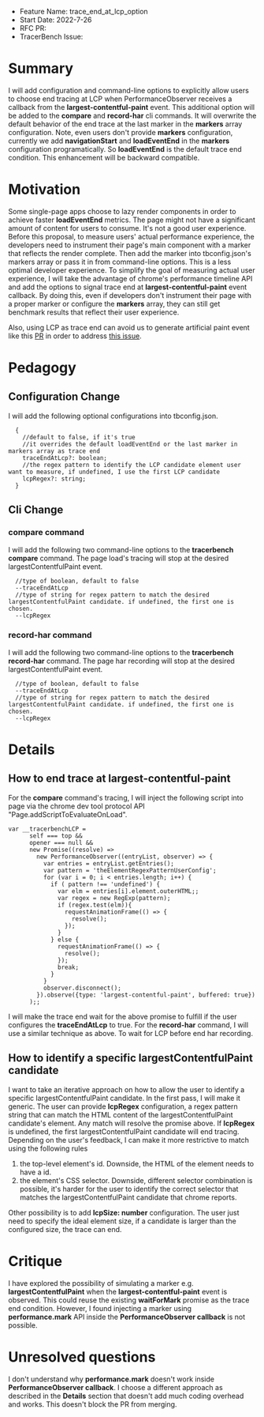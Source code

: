- Feature Name: trace_end_at_lcp_option
- Start Date: 2022-7-26
- RFC PR:
- TracerBench Issue:

# Summary
[summary]: #summary

I will add configuration and command-line options to explicitly allow users to choose end tracing at LCP when PerformanceObserver receives a callback from the **largest-contentful-paint** event. This additional option will be added to the **compare** and **record-har** cli commands. It will overwrite the default behavior of the end trace at the last marker in the **markers** array configuration. Note, even users don't provide **markers** configuration, currently we add **navigationStart** and **loadEventEnd** in the **markers** configuration programatically. So **loadEventEnd** is the default trace end condition. This enhancement will be backward compatible.

# Motivation
[motivation]: #motivation

Some single-page apps choose to lazy render components in order to achieve faster **loadEventEnd** metrics. The page might not have a significant amount of content for users to consume. It's not a good user experience. Before this proposal, to measure users' actual performance experience, the developers need to instrument their page's main component with a marker that reflects the render complete. Then add the marker into tbconfig.json's markers array or pass it in from command-line options. This is a less optimal developer experience. To simplify the goal of measuring actual user experience, I will take the advantage of chrome's performance timeline API and add the options to signal trace end at **largest-contentful-paint** event callback. By doing this, even if developers don't instrument their page with a proper marker or configure the **markers** array, they can still get benchmark results that reflect their user experience.

Also, using LCP as trace end can avoid us to generate artificial paint event like this [PR](https://github.com/TracerBench/tracerbench/pull/336) in order to address [this issue](https://github.com/TracerBench/tracerbench/issues/305).

# Pedagogy
[pedagogy]: #pedagogy

## Configuration Change
I will add the following optional configurations into tbconfig.json.
```
  {
    //default to false, if it's true
    //it overrides the default loadEventEnd or the last marker in markers array as trace end
    traceEndAtLcp?: boolean;
    //the regex pattern to identify the LCP candidate element user want to measure, if undefined, I use the first LCP candidate
    lcpRegex?: string;
  }
```

## Cli Change
### compare command
I will add the following two command-line options to the **tracerbench compare** command. The page load's tracing will stop at the desired largestContentfulPaint event.
```
  //type of boolean, default to false
  --traceEndAtLcp
  //type of string for regex pattern to match the desired largestContentfulPaint candidate. if undefined, the first one is chosen.
  --lcpRegex
```

### record-har command
I will add the following two command-line options to the **tracerbench record-har** command. The page har recording will stop at the desired largestContentfulPaint event.
```
  //type of boolean, default to false
  --traceEndAtLcp
  //type of string for regex pattern to match the desired largestContentfulPaint candidate. if undefined, the first one is chosen.
  --lcpRegex
```
# Details
[details]: #details
## How to end trace at largest-contentful-paint
For the **compare** command's tracing, I will inject the following script into page via the chrome dev tool protocol API "Page.addScriptToEvaluateOnLoad".
```
var __tracerbenchLCP =
      self === top &&
      opener === null &&
      new Promise((resolve) =>
        new PerformanceObserver((entryList, observer) => {
          var entries = entryList.getEntries();
          var pattern = 'theElementRegexPatternUserConfig';
          for (var i = 0; i < entries.length; i++) {
            if ( pattern !== 'undefined') {
              var elm = entries[i].element.outerHTML;;
              var regex = new RegExp(pattern);
              if (regex.test(elm)){
                requestAnimationFrame(() => {
                  resolve();
                });
              }
            } else {
              requestAnimationFrame(() => {
                resolve();
              });
              break;
            }
          }
          observer.disconnect();
        }).observe({type: 'largest-contentful-paint', buffered: true})
      );;
  ```
I will make the trace end wait for the above promise to fulfill if the user configures the **traceEndAtLcp** to true.
For the **record-har** command, I will use a similar technique as above. To wait for LCP before end har recording.

## How to identify a specific largestContentfulPaint candidate
I want to take an iterative approach on how to allow the user to identify a specific largestContentfulPaint candidate. In the first pass, I will make it generic. The user can provide **lcpRegex** configuration, a regex pattern string that can match the HTML content of the largestContentfulPaint candidate's element. Any match will resolve the promise above. If **lcpRegex** is undefined, the first largestContentfulPaint candidate will end tracing. Depending on the user's feedback, I can make it more restrictive to match using the following rules
1. the top-level element's id. Downside, the HTML of the element needs to have a id.
2. the element's CSS selector. Downside, different selector combination is possible, it's harder for the user to identify the correct selector that matches the largestContentfulPaint candidate that chrome reports.

Other possibility is to add **lcpSize: number** configuration. The user just need to specify the ideal element size, if a candidate is larger than the configured size, the trace can end.

# Critique
[critique]: #critique
I have explored the possibility of simulating a marker e.g. **largestContentfulPaint** when the **largest-contentful-paint** event is observed. This could reuse the existing **waitForMark** promise as the trace end condition. However, I found injecting a marker using **performance.mark** API inside the **PerformanceObserver callback** is not possible.


# Unresolved questions
[unresolved]: #unresolved-questions
I don't understand why **performance.mark** doesn't work inside **PerformanceObserver callback**. I choose a different approach as described in the **Details** section that doesn't add much coding overhead and works. This doesn't block the PR from merging.
